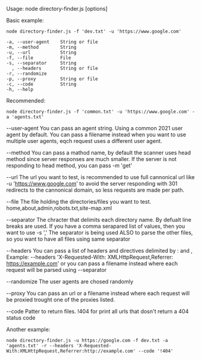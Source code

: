 Usage: node directory-finder.js [options]

Basic example:
```
node directory-finder.js -f 'dev.txt' -u 'https://www.google.com'
```

```
-a, --user-agent    String or file
-m, --method        String
-u, --url           String
-f, --file          File
-s, --separator     String
  , --headers       String or file
-r, --randomize
-p, --proxy         String or file
-c, --code          String
-h, --help
```

Recommended:
```
node directory-finder.js -f 'common.txt' -u 'https://www.google.com' -a 'agents.txt'
```

--user-agent   You can pass an agent string. Using a common 2021 user agent by default. You can pass a filename instead when you want to use multiple user agents, eqch request uses a different user agent.  
  
--method   You can pass a mathod name, by default the scanner uses head method since server responses are much smaller. If the server is not responding to head method, you can pass -m 'get'  
  
--url   The url you want to test, is recommended to use full cannonical url like -u 'https://www.google.com' to avoid the server responding with 301 redirects to the cannonical domain, so less requests are made per path.  
  
--file   The file holding the directories/files you want to test. home,about,admin,robots.txt,site-map.xml  
  
--separator   The chracter that delimits each directory name. By defualt line breaks are used. If you have a comma serapared list of values, then you want to use -s ','
The separator is being used ALSO to parse the other files, so you want to have all files using same separator  
  
--headers   You can pass a list of headers and directives delimited by : and , Example: --headers 'X-Requested-With: XMLHttpRequest,Referrer: https://example.com' or you can pass a filename instead where each request will be parsed using --separator  
  
--randomize   The user agents are chosed randomly  
  
--proxy  You can pass an url or a filename instead where each request will be proxied trought one of the proxies listed.  
  
--code   Patter to return files. !404 for print all urls that dosn't return a 404 status code  
  
Another example:
```
node directory-finder.js -u https://google.com -f dev.txt -a 'agents.txt' -r --headers 'X-Requested-With:XMLHttpRequest,Referrer:http://example.com' --code '!404'
```
